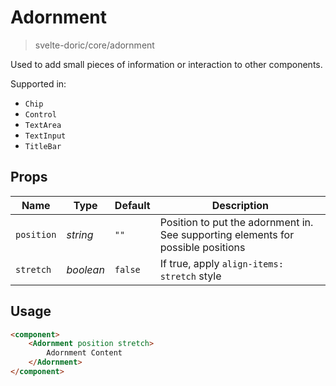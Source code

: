# Adornment
> svelte-doric/core/adornment

Used to add small pieces of information or interaction to other components.

Supported in:
- `Chip`
- `Control`
- `TextArea`
- `TextInput`
- `TitleBar`

## Props
| Name | Type | Default | Description |
| --- | --- | --- | --- |
| `position` | _string_ | `""` | Position to put the adornment in. See supporting elements for possible positions
| `stretch` | _boolean_ | `false` | If true, apply `align-items: stretch` style

## Usage
```html
<component>
    <Adornment position stretch>
        Adornment Content
    </Adornment>
</component>
```
